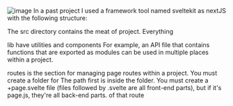![image](https://github.com/Chayaninbuasala/Neversitup-Test/assets/35944541/cbb499a1-cb5b-4bcb-8602-3ddab02a4f1b)
In a past project I used a framework tool named sveltekit as nextJS with the following structure:


The src directory contains the meat of project. Everything

lib  have utilities and components For example, an API file that contains functions that are exported as modules can be used in multiple places within a project.

routes is the section for managing page routes within a project. You must create a folder for The path first is inside the folder. You must create a +page.svelte file (files followed by .svelte are all front-end parts), but if it's page.js, they're all back-end parts. of that route

